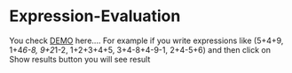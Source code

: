 # Expression-Evaluation

You check <a href="https://vandanmshah.github.io/Expression-Evaluation/.">DEMO</a> here....
For example if you write expressions like (5+4+9, 1+4*6-8, 9+2*1-2, 1+2+3+4+5, 3+4-8+4-9-1, 2+4-5+6) and then click on Show results button you will see result
